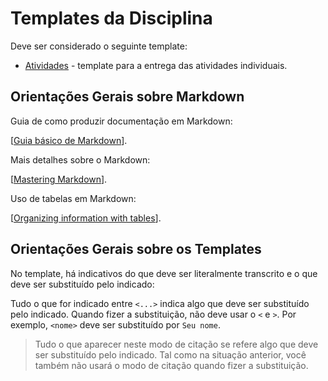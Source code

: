 # Templates da Disciplina

Deve ser considerado o seguinte template:

* [Atividades](atv/) - template para a entrega das atividades individuais.


## Orientações Gerais sobre Markdown

Guia de como produzir documentação em Markdown:

[[Guia básico de Markdown](https://docs.pipz.com/central-de-ajuda/learning-center/guia-basico-de-markdown#open)].


Mais detalhes sobre o Markdown: 

[[Mastering Markdown](https://guides.github.com/features/mastering-markdown/)].

Uso de tabelas em Markdown: 

[[Organizing information with tables](https://help.github.com/en/articles/organizing-information-with-tables)].

## Orientações Gerais sobre os Templates

No template, há indicativos do que deve ser literalmente transcrito e o que deve ser substituído pelo indicado:

Tudo o que for indicado entre `<...>` indica algo que deve ser substituído pelo indicado. Quando fizer a substituição, não deve usar o `<` e `>`. Por exemplo, `<nome>` deve ser substituído por `Seu nome`.

> Tudo o que aparecer neste modo de citação se refere algo que deve ser substituído pelo indicado. Tal como na situação anterior, você também não usará o modo de citação quando fizer a substituição.



